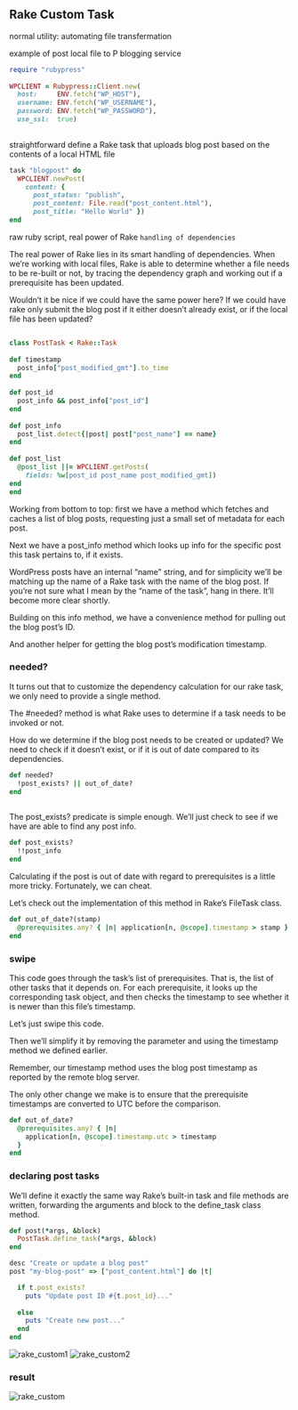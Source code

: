 ## Rake Custom Task


normal utility: automating file transfermation

example of post local file to P blogging service


```ruby
require "rubypress"
 
WPCLIENT = Rubypress::Client.new(
  host:     ENV.fetch("WP_HOST"),
  username: ENV.fetch("WP_USERNAME"),
  password: ENV.fetch("WP_PASSWORD"),
  use_ssl:  true)
 
```


straightforward define a Rake task that uploads blog post based on the contents of a local HTML file


```ruby
task "blogpost" do
  WPCLIENT.newPost(
    content: {
      post_status: "publish",
      post_content: File.read("post_content.html"),
      post_title: "Hello World" })
end
```


raw ruby script, real power of Rake `handling of dependencies`

The real power of Rake lies in its smart handling of dependencies. When we’re working with local files, Rake is able to determine whether a file needs to be re-built or not, by tracing the dependency graph and working out if a prerequisite has been updated.

Wouldn’t it be nice if we could have the same power here? If we could have rake only submit the blog post if it either doesn’t already exist, or if the local file has been updated?


```ruby

class PostTask < Rake::Task
 
def timestamp
  post_info["post_modified_gmt"].to_time
end
 
def post_id
  post_info && post_info["post_id"]
end
 
def post_info
  post_list.detect{|post| post["post_name"] == name}
end
 
def post_list
  @post_list ||= WPCLIENT.getPosts(
    fields: %w[post_id post_name post_modified_gmt])
end
end

```
 
 
Working from bottom to top: first we have a method which fetches and caches a list of blog posts, requesting just a small set of metadata for each post.

Next we have a post_info method which looks up info for the specific post this task pertains to, if it exists.

WordPress posts have an internal “name” string, and for simplicity we’ll be matching up the name of a Rake task with the name of the blog post. If you’re not sure what I mean by the “name of the task”, hang in there. It’ll become more clear shortly.

Building on this info method, we have a convenience method for pulling out the blog post’s ID.

And another helper for getting the blog post’s modification timestamp.



### needed?

It turns out that to customize the dependency calculation for our rake task, we only need to provide a single method.

The #needed? method is what Rake uses to determine if a task needs to be invoked or not.

How do we determine if the blog post needs to be created or updated? We need to check if it doesn’t exist, or if it is out of date compared to its dependencies.

```ruby
def needed?
  !post_exists? || out_of_date?
end
 
```


The post_exists? predicate is simple enough. We’ll just check to see if we have are able to find any post info.



```ruby
def post_exists?
  !!post_info
end

```

Calculating if the post is out of date with regard to prerequisites is a little more tricky. Fortunately, we can cheat.

Let’s check out the implementation of this method in Rake’s FileTask class.


```ruby
def out_of_date?(stamp)
  @prerequisites.any? { |n| application[n, @scope].timestamp > stamp }
end
```

### swipe 

This code goes through the task’s list of prerequisites. That is, the list of other tasks that it depends on. For each prerequisite, it looks up the corresponding task object, and then checks the timestamp to see whether it is newer than this file’s timestamp.

Let’s just swipe this code.

Then we’ll simplify it by removing the parameter and using the timestamp method we defined earlier.

Remember, our timestamp method uses the blog post timestamp as reported by the remote blog server.

The only other change we make is to ensure that the prerequisite timestamps are converted to UTC before the comparison.


```ruby
def out_of_date?
  @prerequisites.any? { |n|
    application[n, @scope].timestamp.utc > timestamp
  }
end
```


### declaring post tasks

We’ll define it exactly the same way Rake’s built-in task and file methods are written, forwarding the arguments and block to the define_task class method.



```ruby
def post(*args, &block)
  PostTask.define_task(*args, &block)
end

desc "Create or update a blog post"
post "my-blog-post" => ["post_content.html"] do |t|

  if t.post_exists?
    puts "Update post ID #{t.post_id}..."
    
  else
    puts "Create new post..."
  end
end

```
![rake_custom1](https://cloud.githubusercontent.com/assets/83296/17273925/4407f83c-5696-11e6-8be9-bbf975665f6b.PNG)
![rake_custom2](https://cloud.githubusercontent.com/assets/83296/17273926/4618fb12-5696-11e6-9e96-1e7f86602aa6.PNG)


### result

![rake_custom](https://cloud.githubusercontent.com/assets/83296/17273857/9c94170e-5693-11e6-8f3f-7566b317287a.PNG)
